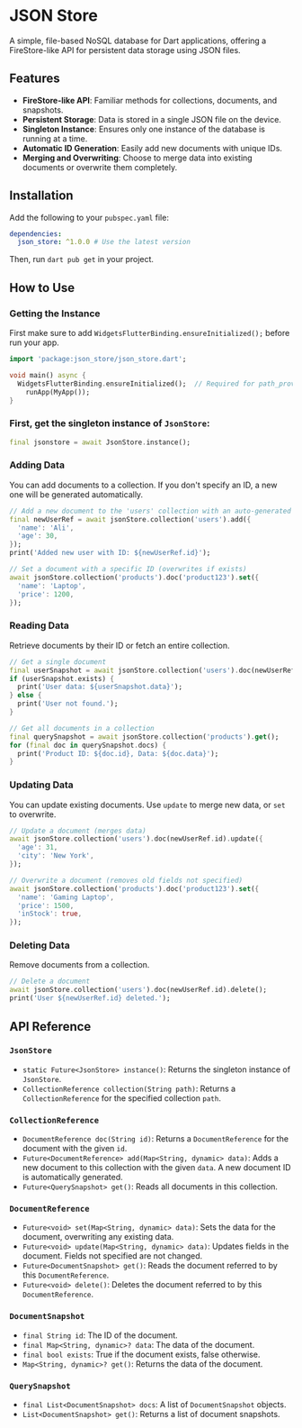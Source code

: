 
# JSON Store

A simple, file-based NoSQL database for Dart applications, offering a FireStore-like API for persistent data storage using JSON files.

## Features

* **FireStore-like API**: Familiar methods for collections, documents, and snapshots.
* **Persistent Storage**: Data is stored in a single JSON file on the device.
* **Singleton Instance**: Ensures only one instance of the database is running at a time.
* **Automatic ID Generation**: Easily add new documents with unique IDs.
* **Merging and Overwriting**: Choose to merge data into existing documents or overwrite them completely.

## Installation

Add the following to your `pubspec.yaml` file:

```yaml
dependencies:
  json_store: ^1.0.0 # Use the latest version
```

Then, run `dart pub get` in your project.

## How to Use

### Getting the Instance


First make sure to add `WidgetsFlutterBinding.ensureInitialized();` before run your app.

```dart
import 'package:json_store/json_store.dart';

void main() async {
  WidgetsFlutterBinding.ensureInitialized();  // Required for path_provider
    runApp(MyApp());
}
```

### First, get the singleton instance of `JsonStore`:

```dart
final jsonstore = await JsonStore.instance();
```

### Adding Data

You can add documents to a collection. If you don't specify an ID, a new one will be generated automatically.

```dart
// Add a new document to the 'users' collection with an auto-generated ID
final newUserRef = await jsonStore.collection('users').add({
  'name': 'Ali',
  'age': 30,
});
print('Added new user with ID: ${newUserRef.id}');

// Set a document with a specific ID (overwrites if exists)
await jsonStore.collection('products').doc('product123').set({
  'name': 'Laptop',
  'price': 1200,
});
```

### Reading Data

Retrieve documents by their ID or fetch an entire collection.

```dart
// Get a single document
final userSnapshot = await jsonStore.collection('users').doc(newUserRef.id).get();
if (userSnapshot.exists) {
  print('User data: ${userSnapshot.data}');
} else {
  print('User not found.');
}

// Get all documents in a collection
final querySnapshot = await jsonStore.collection('products').get();
for (final doc in querySnapshot.docs) {
  print('Product ID: ${doc.id}, Data: ${doc.data}');
}
```

### Updating Data

You can update existing documents. Use `update` to merge new data, or `set` to overwrite.

```dart
// Update a document (merges data)
await jsonStore.collection('users').doc(newUserRef.id).update({
  'age': 31,
  'city': 'New York',
});

// Overwrite a document (removes old fields not specified)
await jsonStore.collection('products').doc('product123').set({
  'name': 'Gaming Laptop',
  'price': 1500,
  'inStock': true,
});
```

### Deleting Data

Remove documents from a collection.

```dart
// Delete a document
await jsonStore.collection('users').doc(newUserRef.id).delete();
print('User ${newUserRef.id} deleted.');
```

## API Reference

### `JsonStore`

* `static Future<JsonStore> instance()`: Returns the singleton instance of `JsonStore`.
* `CollectionReference collection(String path)`: Returns a `CollectionReference` for the specified collection `path`.

### `CollectionReference`

* `DocumentReference doc(String id)`: Returns a `DocumentReference` for the document with the given `id`.
* `Future<DocumentReference> add(Map<String, dynamic> data)`: Adds a new document to this collection with the given `data`. A new document ID is automatically generated.
* `Future<QuerySnapshot> get()`: Reads all documents in this collection.

### `DocumentReference`

* `Future<void> set(Map<String, dynamic> data)`: Sets the data for the document, overwriting any existing data.
* `Future<void> update(Map<String, dynamic> data)`: Updates fields in the document. Fields not specified are not changed.
* `Future<DocumentSnapshot> get()`: Reads the document referred to by this `DocumentReference`.
* `Future<void> delete()`: Deletes the document referred to by this `DocumentReference`.

### `DocumentSnapshot`

* `final String id`: The ID of the document.
* `final Map<String, dynamic>? data`: The data of the document.
* `final bool exists`: True if the document exists, false otherwise.
* `Map<String, dynamic>? get()`: Returns the data of the document.

### `QuerySnapshot`

* `final List<DocumentSnapshot> docs`: A list of `DocumentSnapshot` objects.
* `List<DocumentSnapshot> get()`: Returns a list of document snapshots.
